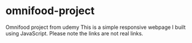 # omnifood-project
Omnifood project from udemy
This is a simple responsive webpage I built using JavaScript. Please note the links are not real links.
